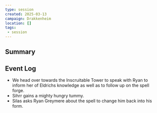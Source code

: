 ```yaml
---
type: session
created: 2025-03-13
campaign: Drakkenheim
location: []
tags:
 - session
---
```



## Summary

## Event Log

- We head over towards the Inscruitable Tower to speak with Ryan to inform her of Eldrichs knowledge as well as to follow up on the spell forge.
- Sihrr gains a mighty hungry tummy.
- Silas asks Ryan Greymere about the spell to change him back into his form.


